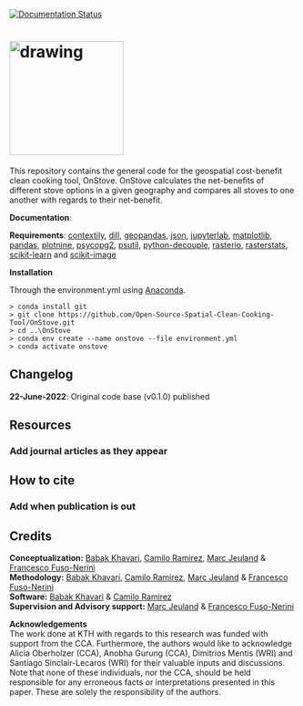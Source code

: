 [![Documentation Status](https://readthedocs.org/projects/onstove-documentation/badge/?version=latest)](https://onstove-documentation.readthedocs.io/en/latest/?badge=latest)

# <img src="https://user-images.githubusercontent.com/12953752/178504166-47821216-ea94-4241-8b4c-5c6f19a460ec.svg" alt="drawing" style="width:200px"/>

This repository contains the general code for the geospatial cost-benefit clean cooking tool, OnStove. OnStove calculates the net-benefits of different stove options in a given geography and compares all stoves to one another with regards to their net-benefit.

**Documentation**:

**Requirements**: [contextily](https://contextily.readthedocs.io/en/latest/), [dill](https://dill.readthedocs.io/en/latest/dill.html), [geopandas](https://geopandas.org/en/stable/), [json](https://docs.python.org/3/library/json.html), [jupyterlab](https://jupyterlab.readthedocs.io/en/stable/), [matplotlib](https://matplotlib.org/), [pandas](https://pandas.pydata.org/), [plotnine](https://plotnine.readthedocs.io/en/stable/), [psycopg2](https://www.psycopg.org/docs/), [psutil](https://psutil.readthedocs.io/en/latest/), [python-decouple](https://pypi.org/project/python-decouple/), [rasterio](https://rasterio.readthedocs.io/en/latest/), [rasterstats](https://pythonhosted.org/rasterstats/manual.html), [scikit-learn](https://scikit-learn.org/stable/) and [scikit-image](https://scikit-image.org/)

**Installation** 

Through the environment.yml using [Anaconda](https://www.anaconda.com/distribution/). 

```
> conda install git
> git clone https://github.com/Open-Source-Spatial-Clean-Cooking-Tool/OnStove.git
> cd ..\OnStove
> conda env create --name onstove --file environment.yml
> conda activate onstove
```

## Changelog
**22-June-2022**: Original code base (v0.1.0) published

## Resources

### Add journal articles as they appear

## How to cite

### Add when publication is out

## Credits

**Conceptualization:** [Babak Khavari](https://github.com/babakkhavari), [Camilo Ramirez](https://github.com/orgs/Open-Source-Spatial-Clean-Cooking-Tool/people/camiloramirezgo), [Marc Jeuland](https://globalhealth.duke.edu/people/jeuland-marc) & [Francesco Fuso-Nerini](https://www.kth.se/profile/ffn) <br />
**Methodology:** [Babak Khavari](https://github.com/babakkhavari), [Camilo Ramirez](https://github.com/orgs/Open-Source-Spatial-Clean-Cooking-Tool/people/camiloramirezgo), [Marc Jeuland](https://globalhealth.duke.edu/people/jeuland-marc) & [Francesco Fuso-Nerini](https://www.kth.se/profile/ffn) <br />
**Software:** [Babak Khavari](https://github.com/babakkhavari) & [Camilo Ramirez](https://github.com/orgs/Open-Source-Spatial-Clean-Cooking-Tool/people/camiloramirezgo) <br />
**Supervision and Advisory support:** [Marc Jeuland](https://globalhealth.duke.edu/people/jeuland-marc) & [Francesco Fuso-Nerini](https://www.kth.se/profile/ffn)<br />

**Acknowledgements** <br />
The work done at KTH with regards to this research was funded with support from the CCA. Furthermore, the authors would like to acknowledge Alicia Oberholzer (CCA), Anobha Gurung (CCA), Dimitrios Mentis (WRI) and Santiago Sinclair-Lecaros (WRI) for their valuable inputs and discussions. Note that none of these individuals, nor the CCA, should be held responsible for any erroneous facts or interpretations presented in this paper. These are solely the responsibility of the authors. 


